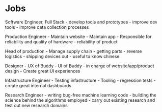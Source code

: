 # Jobs

Software Engineer, Full Stack
    - develop tools and prototypes
    - improve dev tools
    - improve data collection processes

Production Engineer
    - Maintain website 
    - Maintain app
    - Responsible for reliability and quality of hardware
    - reliability of product

Head of production
    - Manage supply chain
    - getting parts
    - reverse logistics
    - shipping devices out
    - useful to know chinese

Designer 
    - UX of Buddy
    - UI of Buddy
    - in charge of website/app/product design
    - Create great UI experiences

Infastructure Engineer
    - Testing infastructure
    - Tooling
    - regression tests
    - create great internal dashboards

Research Engineer
    - writing bug-free machine learning code
    - building the science behind the algorithms employed
    - carry out existing research and test out new research domains
